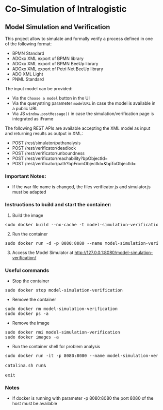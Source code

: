 # Co-Simulation of Intralogistic

## Model Simulation and Verification 

This project allow to simulate and formally verify a process defined in one of the following format:
- BPMN Standard
- ADOxx XML export of BPMN library
- ADOxx XML export of BPMN BeeUp library
- ADOxx XML export of Petri Net BeeUp library
- ADO XML Light
- PNML Standard

The input model can be provided:
- Via the `Choose a model` button in the UI
- Via the querystring parameter `modelURL` in case the model is available in a public URL
- Via JS `window.postMessage()` in case the simulation/verification page is integrated as iFrame

The following REST APIs are available accepting the XML model as input and returning results as output in XML:
- POST /rest/simulator/pathanalysis
- POST /rest/verificator/deadlock
- POST /rest/verificator/unboundness
- POST /rest/verificator/reachability?bpObjectId=
- POST /rest/verificator/path?bpFromObjectId=&bpToObjectId=

### Important Notes:

- If the war file name is changed, the files verificator.js and simulator.js must be adapted


### Instructions to build and start the container:

1) Build the image
<pre>
sudo docker build --no-cache -t model-simulation-verification .
</pre>

2) Run the container
<pre>
sudo docker run -d -p 8080:8080 --name model-simulation-verification --restart always model-simulation-verification
</pre>

3) Access the Model Simulator at http://127.0.0.1:8080/model-simulation-verification/

### Useful commands
- Stop the container
<pre>
sudo docker stop model-simulation-verification
</pre>

- Remove the container
<pre>
sudo docker rm model-simulation-verification
sudo docker ps -a
</pre>

- Remove the image
<pre>
sudo docker rmi model-simulation-verification
sudo docker images -a
</pre>

- Run the container shell for problem analysis
<pre>
sudo docker run -it -p 8080:8080 --name model-simulation-verification --rm model-simulation-verification bash

catalina.sh run&

exit
</pre>

### Notes
- If docker is running with parameter -p 8080:8080 the port 8080 of the host must be available